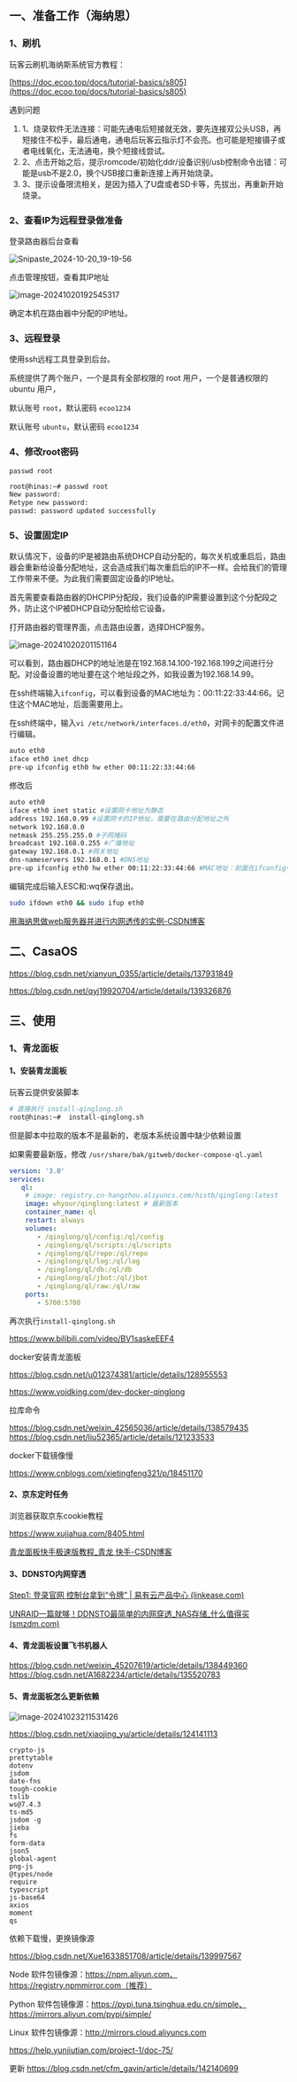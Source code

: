 



## 一、准备工作（海纳思）

### 1、刷机

玩客云刷机海纳斯系统官方教程：

[https://doc.ecoo.top/docs/tutorial-basics/s805](https://doc.ecoo.top/docs/tutorial-basics/s805)



遇到问题

1. 1、烧录软件无法连接：可能先通电后短接就无效，要先连接双公头USB，再短接住不松手，最后通电，通电后玩客云指示灯不会亮。也可能是短接镊子或者电线氧化，无法通电，换个短接线尝试。
2. 2、点击开始之后，提示romcode/初始化ddr/设备识别/usb控制命令出错：可能是usb不是2.0，换个USB接口重新连接上再开始烧录。
3. 3、提示设备限流相关，是因为插入了U盘或者SD卡等，先拔出，再重新开始烧录。


### 2、查看IP为远程登录做准备

登录路由器后台查看

![Snipaste_2024-10-20_19-19-56](玩客云.assets/Snipaste_2024-10-20_19-19-56.png)

点击管理按钮，查看其IP地址

![image-20241020192545317](玩客云.assets/image-20241020192545317.png)

确定本机在路由器中分配的IP地址。

### 3、远程登录

使用ssh远程工具登录到后台。

系统提供了两个账户，一个是具有全部权限的 root 用户，一个是普通权限的 ubuntu 用户，

默认账号 `root`，默认密码 `ecoo1234`

默认账号 `ubuntu`，默认密码 `ecoo1234`



### 4、修改root密码

`passwd root`

~~~sh
root@hinas:~# passwd root
New password:
Retype new password:
passwd: password updated successfully
~~~



### 5、设置固定IP

默认情况下，设备的IP是被路由系统DHCP自动分配的，每次关机或重启后，路由器会重新给设备分配地址，这会造成我们每次重启后的IP不一样。会给我们的管理工作带来不便。为此我们需要固定设备的IP地址。

首先需要查看路由器的DHCPIP分配段，我们设备的IP需要设置到这个分配段之外，防止这个IP被DHCP自动分配给给它设备。

打开路由器的管理界面，点击路由设置，选择DHCP服务。

![image-20241020201151164](玩客云.assets/image-20241020201151164.png)

可以看到，路由器DHCP的地址池是在192.168.14.100-192.168.199之间进行分配。对设备设置的地址要在这个地址段之外，如我设置为192.168.14.99。

在ssh终端输入`ifconfig`，可以看到设备的MAC地址为：00:11:22:33:44:66。记住这个MAC地址，后面需要用上。

在ssh终端中，输入`vi /etc/network/interfaces.d/eth0`，对网卡的配置文件进行编辑。

~~~sh
auto eth0
iface eth0 inet dhcp
pre-up ifconfig eth0 hw ether 00:11:22:33:44:66
~~~

修改后

~~~sh
auto eth0
iface eth0 inet static #设置网卡地址为静态
address 192.168.0.99 #设置网卡的IP地址，需要在路由分配地址之外
network 192.168.0.0
netmask 255.255.255.0 #子网掩码
broadcast 192.168.0.255 #广播地址
gateway 192.168.0.1 #网关地址
dns-nameservers 192.168.0.1 #DNS地址
pre-up ifconfig eth0 hw ether 00:11:22:33:44:66 #MAC地址：前面在ifconfig中查询的结果
~~~

编辑完成后输入ESC和:wq保存退出。

~~~sh
sudo ifdown eth0 && sudo ifup eth0
~~~

[用海纳思做web服务器并进行内网透传的实例-CSDN博客](https://blog.csdn.net/hnkkfan/article/details/138360833)



## 二、CasaOS

https://blog.csdn.net/xianyun_0355/article/details/137931849

https://blog.csdn.net/qyj19920704/article/details/139326876



## 三、使用

### 1、青龙面板

#### 1、安装青龙面板

玩客云提供安装脚本

~~~sh
# 直接执行 install-qinglong.sh
root@hinas:~#  install-qinglong.sh
~~~

但是脚本中拉取的版本不是最新的，老版本系统设置中缺少依赖设置

如果需要最新版，修改 `/usr/share/bak/gitweb/docker-compose-ql.yaml`

~~~yaml
version: '3.0'
services:
   ql:
    # image: registry.cn-hangzhou.aliyuncs.com/histb/qinglong:latest
    image: whyour/qinglong:latest # 最新版本
    container_name: ql
    restart: always
    volumes:
       - /qinglong/ql/config:/ql/config
       - /qinglong/ql/scripts:/ql/scripts
       - /qinglong/ql/repo:/ql/repo
       - /qinglong/ql/log:/ql/log
       - /qinglong/ql/db:/ql/db
       - /qinglong/ql/jbot:/ql/jbot
       - /qinglong/ql/raw:/ql/raw
    ports:
       - 5700:5700
~~~

再次执行`install-qinglong.sh`





https://www.bilibili.com/video/BV1saskeEEF4

docker安装青龙面板

https://blog.csdn.net/u012374381/article/details/128955553

https://www.voidking.com/dev-docker-qinglong

拉库命令

https://blog.csdn.net/weixin_42565036/article/details/138579435
https://blog.csdn.net/liu52365/article/details/121233533

docker下载镜像慢

https://www.cnblogs.com/xietingfeng321/p/18451170



#### 2、京东定时任务

浏览器获取京东cookie教程

https://www.xujiahua.com/8405.html



[青龙面板快手极速版教程_青龙 快手-CSDN博客](https://blog.csdn.net/xuekaitt/article/details/123037703)



#### 3、DDNSTO内网穿透

[Step1: 登录官网 控制台拿到“令牌” | 易有云产品中心 (linkease.com)](https://doc.linkease.com/zh/guide/ddnsto/start.html)

[UNRAID一篇就够！DDNSTO最简单的内网穿透_NAS存储_什么值得买 (smzdm.com)](https://post.smzdm.com/p/a3dd9qwn/)



#### 4、青龙面板设置飞书机器人

https://blog.csdn.net/weixin_45207619/article/details/138449360
https://blog.csdn.net/A1682234/article/details/135520783

#### 5、青龙面板怎么更新依赖



![image-20241023211531426](玩客云.assets/image-20241023211531426.png)

https://blog.csdn.net/xiaojing_yu/article/details/124141113

~~~
crypto-js
prettytable
dotenv
jsdom
date-fns
tough-cookie
tslib
ws@7.4.3
ts-md5
jsdom -g
jieba
fs
form-data
json5
global-agent
png-js
@types/node
require
typescript
js-base64
axios
moment
qs
~~~



依赖下载慢，更换镜像源

https://blog.csdn.net/Xue1633851708/article/details/139997567

Node 软件包镜像源：https://npm.aliyun.com、https://registry.npmmirror.com（推荐）

Python 软件包镜像源：https://pypi.tuna.tsinghua.edu.cn/simple、https://mirrors.aliyun.com/pypi/simple/

Linux 软件包镜像源：http://mirrors.cloud.aliyuncs.com





https://help.yunjiutian.com/project-1/doc-75/

更新
https://blog.csdn.net/cfm_gavin/article/details/142140699